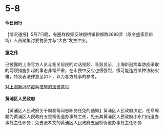 # 5-8

#### 今日闵行

【情况通报】5月7日晚，有圈群视频反映颛桥镇银都路2688弄（原金盛家居市场）人员聚集讨要物资并与“大白”发生冲突。

#### 童之伟

已披露的上海官方人员与相关居民的对话视频、音频显示，上海新冠病毒防疫采取的两项措施引起的事态非常严重，在市民中反应也很强烈，很可能造成某种法制灾难，特发表法律意见如下，以为各方处事的参考。

[对上海新冠防疫两措施的法律意见](../long/dui-shang-hai-xin-guan-fang-yi-liang-cuo-shi-de-fa-lv-yi-jian.md)

#### 黄浦区人民政府

【黄浦区人民政府关于周磊等同志职务任免的通知】黄浦区人民政府决定，任命周磊为黄浦区人民政府五里桥街道办事处主任，免去其黄浦区人民政府小东门街道办事处主任职务；免去张孝文的黄浦区人民政府五里桥街道办事处主任职务
